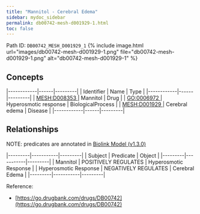 ```yaml
---
title: "Mannitol - Cerebral Edema"
sidebar: mydoc_sidebar
permalink: db00742-mesh-d001929-1.html
toc: false 
---
```



Path ID: `DB00742_MESH_D001929_1`
{% include image.html url="images/db00742-mesh-d001929-1.png" file="db00742-mesh-d001929-1.png" alt="db00742-mesh-d001929-1" %}

## Concepts

|------------|------|---------|
| Identifier | Name | Type    |
|------------|------|---------|
| <a href="https://identifiers.org/MESH:D008353">MESH:D008353 </a> | Mannitol | Drug |
| <a href="https://identifiers.org/GO:0006972">GO:0006972 </a> | Hyperosmotic response | BiologicalProcess |
| <a href="https://identifiers.org/MESH:D001929">MESH:D001929 </a> | Cerebral edema | Disease |
|------------|------|---------|

## Relationships


NOTE: predicates are annotated in <a href="https://github.com/biolink/biolink-model/releases/tag/v1.3.0">Biolink Model (v1.3.0)</a>

|---------|-----------|---------|
| Subject | Predicate | Object  |
|---------|-----------|---------|
| Mannitol | POSITIVELY REGULATES | Hyperosmotic Response |
| Hyperosmotic Response | NEGATIVELY REGULATES | Cerebral Edema |
|---------|-----------|---------|

Reference: 
  - [https://go.drugbank.com/drugs/DB00742](https://go.drugbank.com/drugs/DB00742)
